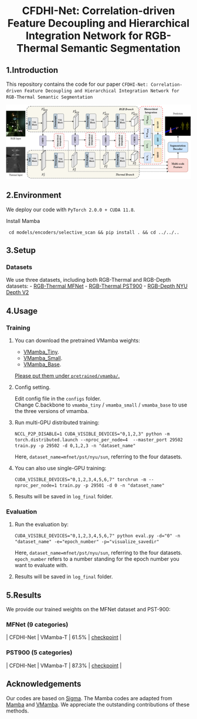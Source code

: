 
<div align="center">
<h1> CFDHI-Net: Correlation-driven Feature Decoupling and Hierarchical Integration Network for RGB-Thermal Semantic Segmentation </h1>




</div>


## 1.Introduction

This repository contains the code for our paper `CFDHI-Net: Correlation-driven Feature Decoupling and Hierarchical Integration Network for RGB-Thermal Semantic Segmentation`

![](figs/overall.png)

## 2.Environment

We deploy our code with `PyTorch 2.0.0 + CUDA 11.8`.

Install Mamba
 ```shell
  cd models/encoders/selective_scan && pip install . && cd ../../..
 ```

## 3.Setup

### Datasets

 We use three datasets, including both RGB-Thermal and RGB-Depth datasets:
    - [RGB-Thermal MFNet](https://github.com/haqishen/MFNet-pytorch)
    - [RGB-Thermal PST900](https://github.com/ShreyasSkandanS/pst900_thermal_rgb)
    - [RGB-Depth NYU Depth V2](https://cs.nyu.edu/~silberman/datasets/nyu_depth_v2.html)


## 4.Usage

### Training
1. You can download the pretrained VMamba weights:

    - [VMamba_Tiny](https://drive.google.com/file/d/1W0EFQHvX4Cl6krsAwzlR-VKqQxfWEdM8/view?usp=drive_link).
    - [VMamba_Small](https://drive.google.com/file/d/1671QXJ-faiNX4cYUlXxf8kCpAjeA4Oah/view?usp=drive_link).
    - [VMamba_Base](https://drive.google.com/file/d/1qdH-CQxyUFLq6hElxCANz19IoS-_Cm1L/view?usp=drive_link).

    <u> Please put them under `pretrained/vmamba/`. </u>


2. Config setting.

    Edit config file in the `configs` folder.    
    Change C.backbone to `vmamba_tiny` / `vmamba_small` / `vmamba_base` to use the three versions of vmamba. 

3. Run multi-GPU distributed training:

    ```shell
    NCCL_P2P_DISABLE=1 CUDA_VISIBLE_DEVICES="0,1,2,3" python -m torch.distributed.launch --nproc_per_node=4  --master_port 29502 train.py -p 29502 -d 0,1,2,3 -n "dataset_name"
    ```

    Here, `dataset_name=mfnet/pst/nyu/sun`, referring to the four datasets.

4. You can also use single-GPU training:

    ```shell
    CUDA_VISIBLE_DEVICES="0,1,2,3,4,5,6,7" torchrun -m --nproc_per_node=1 train.py -p 29501 -d 0 -n "dataset_name" 
    ```
5. Results will be saved in `log_final` folder.


### Evaluation
1. Run the evaluation by:

    ```shell
    CUDA_VISIBLE_DEVICES="0,1,2,3,4,5,6,7" python eval.py -d="0" -n "dataset_name" -e="epoch_number" -p="visualize_savedir"
    ```

    Here, `dataset_name=mfnet/pst/nyu/sun`, referring to the four datasets.\
    `epoch_number` refers to a number standing for the epoch number you want to evaluate with.

2. Results will be saved in `log_final` folder.

## 5.Results

We provide our trained weights on the MFNet dataset and PST-900:

### MFNet (9 categories)
| CFDHI-Net | VMamba-T | 61.5% | [checkpoint](https://pan.baidu.com/s/1TvX6T3QkFf2nNa3cUL_Ujg?pwd=8brs) |

### PST900 (5 categories)
| CFDHI-Net | VMamba-T | 87.3% | [checkpoint](https://pan.baidu.com/s/1ocG0-gyTJy3oS0dlDop93w?pwd=a4gc) |


## Acknowledgements

Our codes are based on [Sigma](https://github.com/zifuwan/Sigma). The Mamba codes are adapted from [Mamba](https://github.com/state-spaces/mamba) and [VMamba](https://github.com/MzeroMiko/VMamba). We appreciate the outstanding contributions of these methods.


